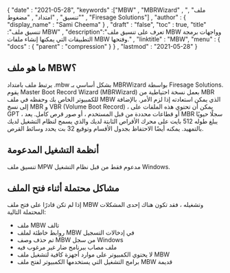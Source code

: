 {
  "date" : "2021-05-28",
  "keywords" :["MBW" , "MBRWizard" , "ملف" , "تنسيق" , "امتداد" , "مضغوط" , "Firesage Solutions"] ,
  "author" : {
    "display_name" : "Sami Cheema"
} ,
  "draft" : "false",
  "toc" : true,
  "title" :"تنسيق ملف MBW" ,
  "description":"تعرف على تنسيق ملف MBW وواجهات برمجة التطبيقات التي يمكنها إنشاء ملفات MBW وفتحها." ,
  "linktitle" : "MBW",
  "menu" : {
    "docs" : {
      "parent" : "compression"
}
} ,
  "lastmod" : "2021-05-28"
}

## ما هو ملف MBW؟ ##

يرتبط ملف بامتداد .mbw بشكل أساسي بـ MBRWizard بواسطة Firesage Solutions. يقوم Master Boot Record Wizard (MBRWizard) بعمل نسخة احتياطية من MBR للكمبيوتر الخاص بك وحفظه في ملف MBW الذي يمكن استعادته إذا لزم الأمر. بالإضافة إلى نسخ MBR و VBR (Volume Boot Record) ، يمكن أن تحتوي هذه الملفات على GPT ، أو قطاعات محددة من قبل المستخدم ، أو صور قرص كامل. يعد MBR سجلًا حيويًا يبلغ طوله 512 بايت على محرك الأقراص الثابتة لديك والذي يسمح لنظام التشغيل لديك بالتمهيد. يمكنه أيضًا الاحتفاظ بجدول الأقسام وتوقيع 32 بت يحدد وسائط القرص.

## أنظمة التشغيل المدعومة ##

تنسيق ملف MPW مدعوم فقط من قبل نظام التشغيل Windows.

## مشاكل محتملة أثناء فتح الملف ##

إذا لم تكن قادرًا على فتح ملف MBW وتشغيله ، فقد تكون هناك إحدى المشكلات المحتملة التالية:

* ملف MBW تالف
* روابط خاطئة لملف MBW في إدخالات التسجيل
* تم حذف وصف MBW من سجل Windows
* ملف مصاب ببرنامج ضار غير مرغوب فيه
* لا يحتوي الكمبيوتر على موارد أجهزة كافية لتشغيل ملف MBW
* برامج التشغيل التي يستخدمها الكمبيوتر لفتح ملف MBW قديمة

